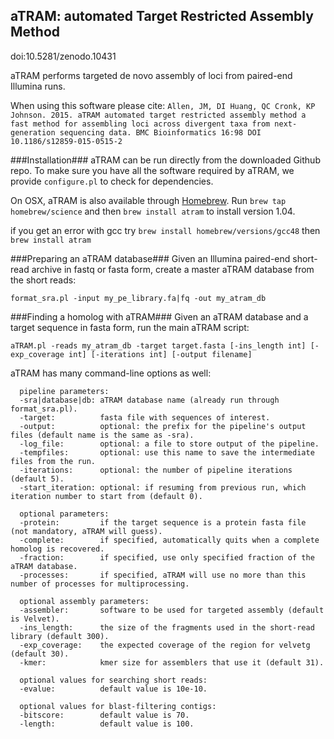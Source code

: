 ##	aTRAM: automated Target Restricted Assembly Method
doi:10.5281/zenodo.10431

aTRAM performs targeted de novo assembly of loci from paired-end Illumina runs. 

When using this software please cite:
```Allen, JM, DI Huang, QC Cronk, KP Johnson. 2015. aTRAM automated target restricted assembly method a fast method for assembling loci across divergent taxa from next-generation sequencing data. BMC Bioinformatics 16:98 DOI 10.1186/s12859-015-0515-2```

###Installation###
aTRAM can be run directly from the downloaded Github repo. To make sure you have all the software required by aTRAM, we provide ```configure.pl``` to check for dependencies.

On OSX, aTRAM is also available through [Homebrew](https://github.com/Homebrew/homebrew-science). Run ```brew tap homebrew/science``` and then ```brew install atram``` to install version 1.04.

if you get an error with gcc try ```brew install homebrew/versions/gcc48``` then ```brew install atram```


###Preparing an aTRAM database###
Given an Illumina paired-end short-read archive in fastq or fasta form, create a master aTRAM database from the short reads:

```format_sra.pl -input my_pe_library.fa|fq -out my_atram_db```

###Finding a homolog with aTRAM###
Given an aTRAM database and a target sequence in fasta form, run the main aTRAM script:

```aTRAM.pl -reads my_atram_db -target target.fasta [-ins_length int] [-exp_coverage int] [-iterations int] [-output filename]```

aTRAM has many command-line options as well:

```
  pipeline parameters:
  -sra|database|db: aTRAM database name (already run through format_sra.pl).
  -target:          fasta file with sequences of interest.
  -output:	        optional: the prefix for the pipeline's output files (default name is the same as -sra).
  -log_file:        optional: a file to store output of the pipeline.
  -tempfiles:       optional: use this name to save the intermediate files from the run.
  -iterations:      optional: the number of pipeline iterations (default 5).
  -start_iteration: optional: if resuming from previous run, which iteration number to start from (default 0).

  optional parameters:
  -protein:         if the target sequence is a protein fasta file (not mandatory, aTRAM will guess).
  -complete:        if specified, automatically quits when a complete homolog is recovered.
  -fraction:        if specified, use only specified fraction of the aTRAM database.
  -processes:       if specified, aTRAM will use no more than this number of processes for multiprocessing.

  optional assembly parameters:
  -assembler:       software to be used for targeted assembly (default is Velvet).
  -ins_length:	    the size of the fragments used in the short-read library (default 300).
  -exp_coverage:    the expected coverage of the region for velvetg (default 30).
  -kmer:            kmer size for assemblers that use it (default 31).

  optional values for searching short reads:
  -evalue:          default value is 10e-10.

  optional values for blast-filtering contigs:
  -bitscore:        default value is 70.
  -length:          default value is 100.
```
